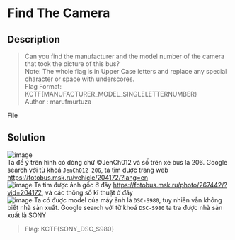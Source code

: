 # Find The Camera
## Description
> Can you find the manufacturer and the model number of the camera that took the picture of this bus?            
> Note: The whole flag is in Upper Case letters and replace any special character or space with underscores.            
> Flag Format: KCTF{MANUFACTURER_MODEL_SINGLELETTERNUMBER}                    
> Author : marufmurtuza

File
## Solution
![image](https://user-images.githubusercontent.com/62021009/150681802-d60be843-aa28-4e32-9f72-d56ba2d05b49.png)         
Ta để ý trên hình có dòng chữ &copy;JenCh012 và số trên xe bus là 206. Google search với từ khoá `JenCh012 206`, ta tìm được trang web https://fotobus.msk.ru/vehicle/204172/?lang=en             
![image](https://user-images.githubusercontent.com/62021009/150681949-aa5e4180-bb89-4ab7-abd2-e65ec2a77510.png)
Ta tìm được ảnh gốc ở đây https://fotobus.msk.ru/photo/267442/?vid=204172, và các thông số kĩ thuật ở đây       
![image](https://user-images.githubusercontent.com/62021009/150681999-3efd3d18-3f87-4a61-8663-e1be307a6c31.png)
Ta có được model của máy ảnh là `DSC-S980`, tuy nhiên vẫn không biết nhà sản xuất. Google search với từ khoá `DSC-S980` ta tra được nhà sản xuất là SONY
> Flag: KCTF{SONY_DSC_S980}
